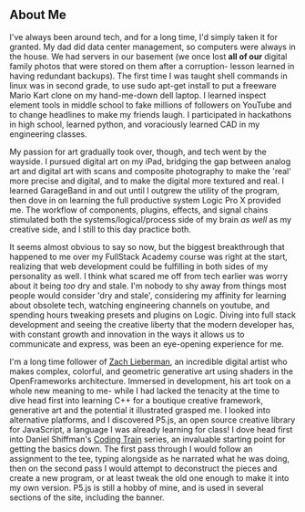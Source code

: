 ## About Me

I've always been around tech, and for a long time, I'd simply taken it for granted. My dad did data center management, so computers were always in the house. We had servers in our basement (we once lost **all of our** digital family photos that were stored on them after a corruption- lesson learned in having redundant backups). The first time I was taught shell commands in linux was in second grade, to use sudo apt-get install to put a freeware Mario Kart clone on my hand-me-down dell laptop. I learned inspect element tools in middle school to fake millions of followers on YouTube and to change headlines to make my friends laugh. I participated in hackathons in high school, learned python, and voraciously learned CAD in my engineering classes. 

My passion for art gradually took over, though, and tech went by the wayside. I pursued digital art on my iPad, bridging the gap between analog art and digital art with scans and composite photography to make the 'real' more precise and digital, and to make the digital more textured and real. I learned GarageBand in and out until I outgrew the utility of the program, then dove in on learning the full productive system Logic Pro X provided me. The workflow of components, plugins, effects, and signal chains stimulated both the systems/logical/process side of my brain *as well* as my creative side, and I still to this day practice both. 

It seems almost obvious to say so now, but the biggest breakthrough that happened to me over my FullStack Academy course was right at the start, realizing that web development could be fulfilling in both sides of my personality as well. I think what scared me off from tech earlier was worry about it being *too* dry and stale. I'm nobody to shy away from things most people would consider 'dry and stale', considering my affinity for learning about obsolete tech, watching engineering channels on youtube, and spending hours tweaking presets and plugins on Logic. Diving into full stack development and seeing the creative liberty that the modern developer has, with constant growth and innovation in the ways it allows us to communicate and express, was been an eye-opening experience for me. 

I'm a long time follower of [Zach Lieberman](https://www.instagram.com/zach.lieberman/), an incredible digital artist who makes complex, colorful, and geometric generative art using shaders in the OpenFrameworks architecture. Immersed in development, his art took on a whole new meaning to me- while I had lacked the tenacity at the time to dive head first into learning C++ for a boutique creative framework, generative art and the potential it illustrated grasped me. I looked into alternative platforms, and I discovered P5.js, an open source creative library for JavaScript, a language I was already learning for class! I dove head first into Daniel Shiffman's [Coding Train](https://thecodingtrain.com/) series, an invaluable starting point for getting the basics down. The first pass through I would follow an assignment to the tee, typing alongside as he narrated what he was doing, then on the second pass I would attempt to deconstruct the pieces and create a new program, or at least tweak the old one enough to make it into my own version. P5.js is still a hobby of mine, and is used in several sections of the site, including the banner. 
